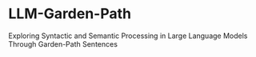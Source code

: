 # LLM-Garden-Path
Exploring Syntactic and Semantic Processing in Large Language Models Through Garden-Path Sentences
